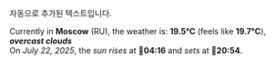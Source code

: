 
자동으로 추가된 텍스트입니다.

<!--START_SECTION:weather:moscow-->
Currently in **Moscow** (RU), the weather is: **19.5°C** (feels like **19.7°C**), ***overcast clouds***<br/>
On *July 22, 2025*, the *sun rises* at 🌅**04:16** and *sets* at 🌇**20:54**.
<!--END_SECTION:weather-->
